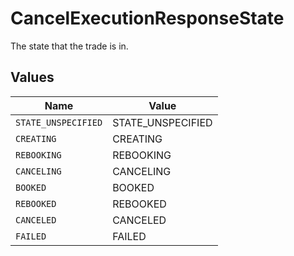 # CancelExecutionResponseState

The state that the trade is in.


## Values

| Name                | Value               |
| ------------------- | ------------------- |
| `STATE_UNSPECIFIED` | STATE_UNSPECIFIED   |
| `CREATING`          | CREATING            |
| `REBOOKING`         | REBOOKING           |
| `CANCELING`         | CANCELING           |
| `BOOKED`            | BOOKED              |
| `REBOOKED`          | REBOOKED            |
| `CANCELED`          | CANCELED            |
| `FAILED`            | FAILED              |